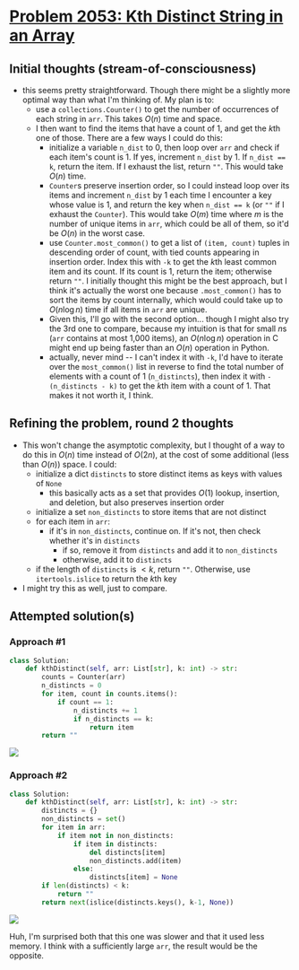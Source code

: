 # [Problem 2053: Kth Distinct String in an Array](https://leetcode.com/problems/kth-distinct-string-in-an-array/description/?envType=daily-question)

## Initial thoughts (stream-of-consciousness)

- this seems pretty straightforward. Though there might be a slightly more optimal way than what I'm thinking of. My plan is to:
  - use a `collections.Counter()` to get the number of occurrences of each string in `arr`. This takes $O(n)$ time and space.
  - I then want to find the items that have a count of 1, and get the $k$th one of those. There are a few ways I could do this:
    - initialize a variable `n_dist` to 0, then loop over `arr` and check if each item's count is 1. If yes, increment `n_dist` by 1. If `n_dist == k`, return the item. If I exhaust the list, return `""`. This would take $O(n)$ time.
    - `Counter`s preserve insertion order, so I could instead loop over its items and increment `n_dist` by 1 each time I encounter a key whose value is 1, and return the key when `n_dist == k` (or `""` if I exhaust the `Counter`). This would take $O(m)$ time where $m$ is the number of unique items in `arr`, which could be all of them, so it'd be $O(n)$ in the worst case.
    - use `Counter.most_common()` to get a list of `(item, count)` tuples in descending order of count, with tied counts appearing in insertion order. Index this with `-k` to get the $k$th least common item and its count. If its count is 1, return the item; otherwise return `""`. I initially thought this might be the best approach, but I think it's actually the worst one because `.most_common()` has to sort the items by count internally, which would could take up to $O(n \log n)$ time if all items in `arr` are unique.
    - Given this, I'll go with the second option... though I might also try the 3rd one to compare, because my intuition is that for small $n$s (`arr` contains at most 1,000 items), an $O(n \log n)$ operation in C might end up being faster than an $O(n)$ operation in Python.
    - actually, never mind -- I can't index it with `-k`, I'd have to iterate over the `most_common()` list in reverse to find the total number of elements with a count of 1 (`n_distincts`), then index it with `-(n_distincts - k)` to get the $k$th item with a count of 1. That makes it not worth it, I think.

## Refining the problem, round 2 thoughts

- This won't change the asymptotic complexity, but I thought of a way to do this in $O(n)$ time instead of $O(2n)$, at the cost of some additional (less than $O(n)$) space. I could:
  - initialize a dict `distincts` to store distinct items as keys with values of `None`
    - this basically acts as a set that provides $O(1)$ lookup, insertion, and deletion, but also preserves insertion order
  - initialize a set `non_distincts` to store items that are not distinct
  - for each item in `arr`:
    - if it's in `non_distincts`, continue on. If it's not, then check whether it's in `distincts`
      - if so, remove it from `distincts` and add it to `non_distincts`
      - otherwise, add it to `distincts`
  - if the length of `distincts` is $\lt k$, return `""`. Otherwise, use `itertools.islice` to return the $k$th key
- I might try this as well, just to compare.

## Attempted solution(s)

### Approach #1

```python
class Solution:
    def kthDistinct(self, arr: List[str], k: int) -> str:
        counts = Counter(arr)
        n_distincts = 0
        for item, count in counts.items():
            if count == 1:
                n_distincts += 1
                if n_distincts == k:
                    return item
        return ""
```

![](https://github.com/user-attachments/assets/d5cdb924-29a6-451f-9798-8016ced24060)

### Approach #2

```python
class Solution:
    def kthDistinct(self, arr: List[str], k: int) -> str:
        distincts = {}
        non_distincts = set()
        for item in arr:
            if item not in non_distincts:
                if item in distincts:
                    del distincts[item]
                    non_distincts.add(item)
                else:
                    distincts[item] = None
        if len(distincts) < k:
            return ""
        return next(islice(distincts.keys(), k-1, None))
```

![](https://github.com/user-attachments/assets/b6f4e593-ada0-4e97-9353-410cf1933e84)

Huh, I'm surprised both that this one was slower and that it used less memory. I think with a sufficiently large `arr`, the result would be the opposite.
